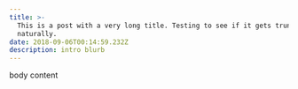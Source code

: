 ```yaml
---
title: >-
  This is a post with a very long title. Testing to see if it gets truncated
  naturally.
date: 2018-09-06T00:14:59.232Z
description: intro blurb
---
```

body content
